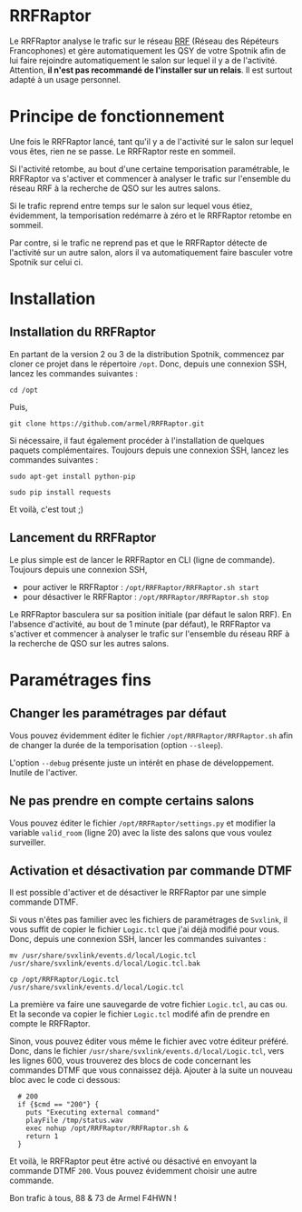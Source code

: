 # RRFRaptor
Le RRFRaptor analyse le trafic sur le réseau [RRF](https://f5nlg.wordpress.com/2015/12/28/nouveau-reseau-french-repeater-network/) (Réseau des Répéteurs Francophones) et gère automatiquement les QSY de votre Spotnik afin de lui faire rejoindre automatiquement le salon sur lequel il y a de l'activité.  Attention, __il n'est pas recommandé de l'installer sur un relais__. Il est surtout adapté à un usage personnel. 

# Principe de fonctionnement
Une fois le RRFRaptor lancé, tant qu'il y a de l'activité sur le salon sur lequel vous êtes, rien ne se passe. Le RRFRaptor reste en sommeil.

Si l'activité retombe, au bout d'une certaine temporisation paramétrable, le RRFRaptor va s'activer et commencer à analyser le trafic sur l'ensemble du réseau RRF à la recherche de QSO sur les autres salons.

Si le trafic reprend entre temps sur le salon sur lequel vous étiez, évidemment, la temporisation redémarre à zéro et le RRFRaptor retombe en sommeil.

Par contre, si le trafic ne reprend pas et que le RRFRaptor détecte de l'activité sur un autre salon, alors il va automatiquement faire basculer votre Spotnik sur celui ci.

# Installation

## Installation du RRFRaptor

En partant de la version 2 ou 3 de la distribution Spotnik, commencez par cloner ce projet dans le répertoire `/opt`. Donc, depuis une connexion SSH, lancez les commandes suivantes :

`cd /opt`

Puis, 

`git clone https://github.com/armel/RRFRaptor.git`

Si nécessaire, il faut également procéder à l'installation de quelques paquets complémentaires. Toujours depuis une connexion SSH, lancez les commandes suivantes :

`sudo apt-get install python-pip`

`sudo pip install requests`

Et voilà, c'est tout ;)

## Lancement du RRFRaptor

Le plus simple est de lancer le RRFRaptor en CLI (ligne de commande). Toujours depuis une connexion SSH, 

- pour activer le RRFRaptor : `/opt/RRFRaptor/RRFRaptor.sh start`
- pour désactiver le RRFRaptor : `/opt/RRFRaptor/RRFRaptor.sh stop`

Le RRFRaptor basculera sur sa position initiale (par défaut le salon RRF). En l'absence d'activité, au bout de 1 minute (par défaut), le RRFRaptor va s'activer et commencer à analyser le trafic sur l'ensemble du réseau RRF à la recherche de QSO sur les autres salons.

# Paramétrages fins

## Changer les paramétrages par défaut

Vous pouvez évidemment éditer le fichier `/opt/RRFRaptor/RRFRaptor.sh` afin de changer la durée de la temporisation (option `--sleep`). 

L'option `--debug` présente juste un intérêt en phase de développement. Inutile de l'activer. 

## Ne pas prendre en compte certains salons

Vous pouvez éditer le fichier `/opt/RRFRaptor/settings.py` et modifier la variable `valid_room` (ligne 20) avec la liste des salons que vous voulez surveiller.


## Activation et désactivation par commande DTMF

Il est possible d'activer et de désactiver le RRFRaptor par une simple commande DTMF.

Si vous n'êtes pas familier avec les fichiers de paramétrages de `Svxlink`, il vous suffit de copier le fichier `Logic.tcl` que j'ai déjà modifié pour vous. Donc, depuis une connexion SSH, lancer les commandes suivantes :

`mv /usr/share/svxlink/events.d/local/Logic.tcl /usr/share/svxlink/events.d/local/Logic.tcl.bak`


`cp /opt/RRFRaptor/Logic.tcl /usr/share/svxlink/events.d/local/Logic.tcl`

La première va faire une sauvegarde de votre fichier `Logic.tcl`, au cas ou. Et la seconde va copier le fichier `Logic.tcl` modifé afin de prendre en compte le RRFRaptor. 

Sinon, vous pouvez éditer vous même le fichier avec votre éditeur préféré. Donc, dans le fichier `/usr/share/svxlink/events.d/local/Logic.tcl`, vers les lignes 600, vous trouverez des blocs de code concernant les commandes DTMF que vous connaissez déjà. Ajouter à la suite un nouveau bloc avec le code ci dessous:

```
  # 200
  if {$cmd == "200"} {
    puts "Executing external command"
    playFile /tmp/status.wav
    exec nohup /opt/RRFRaptor/RRFRaptor.sh &
    return 1
  }
```

Et voilà, le RRFRaptor peut être activé ou désactivé en envoyant la commande DTMF `200`. Vous pouvez évidemment choisir une autre commande.

Bon trafic à tous, 88 & 73 de Armel F4HWN !